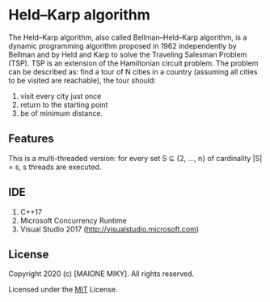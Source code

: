 # Held–Karp algorithm
The Held–Karp algorithm, also called Bellman–Held–Karp algorithm, is a dynamic programming algorithm proposed in 1962 independently by Bellman and by Held and Karp to solve the Traveling Salesman Problem (TSP). TSP is an extension of the Hamiltonian circuit problem. The problem can be described as: find a tour of N cities in a country (assuming all cities to be visited are reachable), the tour should:
1. visit every city just once
2. return to the starting point
3. be of minimum distance.

## Features
This is a multi-threaded version: for every set S ⊆ {2, ..., n} of cardinality |S| = s, s threads are executed.

## IDE
1. C++17
2. Microsoft Concurrency Runtime
3. Visual Studio 2017 (http://visualstudio.microsoft.com)


## License
Copyright 2020 (c) [MAIONE MIKY]. All rights reserved.

Licensed under the [MIT](LICENSE) License.